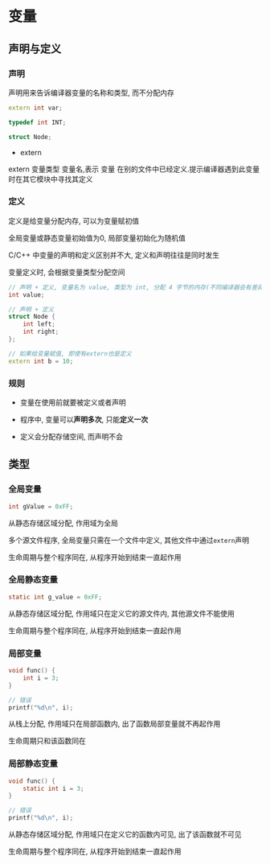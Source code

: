 <!--
 * @Description: 
 * @Version: 1.0
 * @Author: dmjcb
 * @Email:  
 * @Date: 2021-11-06 13:27:01
 * @LastEditors: dmjcb
 * @LastEditTime: 2024-07-07 01:57:50
-->

# 变量

## 声明与定义

### 声明

声明用来告诉编译器变量的名称和类型, 而不分配内存

```c++
extern int var;

typedef int INT;

struct Node;
```

- extern

extern 变量类型 变量名,表示 变量 在别的文件中已经定义.提示编译器遇到此变量时在其它模块中寻找其定义

### 定义

定义是给变量分配内存, 可以为变量赋初值

全局变量或静态变量初始值为0, 局部变量初始化为随机值

C/C++ 中变量的声明和定义区别并不大, 定义和声明往往是同时发生

变量定义时, 会根据变量类型分配空间

```c++
// 声明 + 定义, 变量名为 value, 类型为 int, 分配 4 字节的内存(不同编译器会有差异)
int value;

// 声明 + 定义
struct Node {
    int left;
    int right;
}; 

// 如果给变量赋值, 即使有extern也是定义
extern int b = 10;
```

### 规则

- 变量在使用前就要被定义或者声明

- 程序中, 变量可以**声明多次**, 只能**定义一次**

- 定义会分配存储空间, 而声明不会

## 类型

### 全局变量

```c
int gValue = 0xFF;
```

从静态存储区域分配, 作用域为全局

多个源文件程序, 全局变量只需在一个文件中定义, 其他文件中通过`extern`声明

生命周期与整个程序同在, 从程序开始到结束一直起作用

### 全局静态变量

```c
static int g_value = 0xFF;
```

从静态存储区域分配, 作用域只在定义它的源文件内, 其他源文件不能使用

生命周期与整个程序同在, 从程序开始到结束一直起作用

### 局部变量

```c
void func() {
    int i = 3;
}

// 错误
printf("%d\n", i);
```

从栈上分配, 作用域只在局部函数内, 出了函数局部变量就不再起作用

生命周期只和该函数同在

### 局部静态变量

```c
void func() {
    static int i = 3;
}

// 错误
printf("%d\n", i);
```

从静态存储区域分配, 作用域只在定义它的函数内可见, 出了该函数就不可见

生命周期与整个程序同在, 从程序开始到结束一直起作用